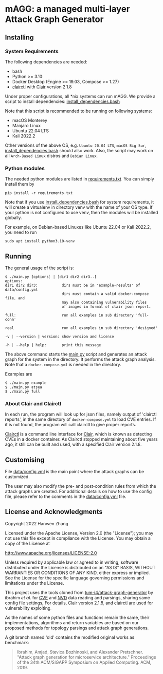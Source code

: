 # mAGG: a managed multi-layer Attack Graph Generator

## Installing

### System Requirements

The following dependencies are needed:

* bash
* Python >= 3.10
* Docker Desktop (Engine >= 19.03, Compose >= 1.27)
* [clairctl](https://github.com/jgsqware/clairctl) with [Clair](https://github.com/quay/clair) version 2.1.8

Under proper configurations, all *nix systems can run mAGG. We provide a script to install dependencies:
[install_dependencies.bash](install_dependencies.bash)

Note that this script is recommended to be running on following systems:

* macOS Monterey
* Manjaro Linux
* Ubuntu 22.04 LTS
* Kali 2022.2

Other versions of the above OS, e.g. `Ubuntu 20.04 LTS`, `macOS Big Sur`, 
[install_dependencies.bash](install_dependencies.bash) should also work. 
Also, the script may work on all `Arch-Based Linux` distros and `Debian Linux`.

### Python modules
The needed python modules are listed in [requirements.txt](requirements.txt). You can simply install them by 
```
pip install -r requirements.txt
```

Note that if you use [install_dependencies.bash](install_dependencies.bash) for system requirements,
it will create a virtualenv in directory venv with the name of your OS type. 
If your python is not configured to use venv,
then the modules will be installed globally.

For example, on Debian-based Linuxes like Ubuntu 22.04 or Kali 2022.2, you need to run
```
sudo apt install python3.10-venv
```


## Running

The general usage of the script is:

```
$ ./main.py [options] | [dir1 dir2 dir3..]
options:
dir1 dir2 dir3:           dirs must be in 'example-results' of data/config.yml
                          dirs must contain a valid docker-compose file, and
                          may also containing vulnerability files
                          of images in format of clair json report.

full:                     run all examples in sub directory 'full-conn'

real                      run all examples in sub directory 'designed'

-v | --version | version: show version and license

-h | --help | help:       print this message
```

The above command starts the [main.py](main.py) script and generates an attack graph for the system in the directory. 
It performs the attack graph analysis. Note that a `docker-compose.yml` is needed in the directory.

Examples are
```
$ ./main.py example
$ ./main.py atsea
$ ./main.py full
```


### About Clair and Clairctl
In each run, the program will look up for json files, namely output of 'clairctl reports', 
in the same directory of `docker-compose.yml` to load CVE entries. If it is not found,
the program will call clairctl to give proper reports.

[Clairctl](https://github.com/jgsqware/clairctl) is a command line interface for [Clair](https://github.com/quay/clair),
which is known as detecting CVEs in a docker container. As Clairctl stopped maintaining about five years ago,
it still can be built and used, with a specified Clair version 2.1.8.

## Customising

File [data/config.yml](data/config.yml) is the main point where the attack graphs can be customized. 

The user may also modify the pre- and post-condition rules 
from which the attack graphs are created. For additional details on how to use the config file, please refer to 
the comments in the [data/config.yml](data/config.yml) file.

## License and Acknowledgments

Copyright 2022 Hanwen Zhang

Licensed under the Apache License, Version 2.0 (the "License");
you may not use this file except in compliance with the License.
You may obtain a copy of the License at

http://www.apache.org/licenses/LICENSE-2.0

Unless required by applicable law or agreed to in writing, software
distributed under the License is distributed on an "AS IS" BASIS,
WITHOUT WARRANTIES OR CONDITIONS OF ANY KIND, either express or implied.
See the License for the specific language governing permissions and
limitations under the License.

This project uses the tools cloned from 
[tum-i4/attack-graph-generator](https://github.com/tum-i4/attack-graph-generator)
by ibrahim *et al.* for [CVE](https://cve.org) and [NVD](https://nvd.nist.gov) data reading and parsings, 
sharing same config file settings, For details, [Clair](https://github.com/quay/clair) version 2.1.8,
and [clairctl](https://github.com/jgsqware/clairctl) are used for vulnerability exploiting.

As the names of some python files and functions remain the same, 
their implementations, algorithms and return variables are  based on our proposed methods
for topology parsings and attack graph generations.

A git branch named 'old' contains the modified original works as benchmark:

> Ibrahim, Amjad, Stevica Bozhinoski, and Alexander Pretschner.
> "Attack graph generation for microservice architecture."
> Proceedings of the 34th ACM/SIGAPP Symposium on Applied Computing. ACM, 2019.
